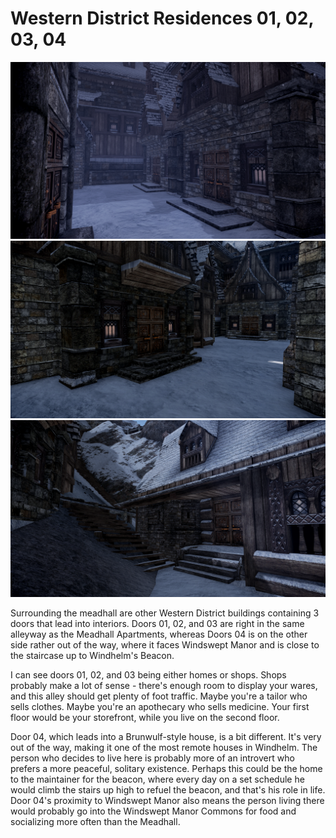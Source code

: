 # Western District Residences 01, 02, 03, 04

![](/windhelm/pics/westernresidence1-2.png?raw=true "Residences 01 and 02")
![](/windhelm/pics/westernresidence3.png?raw=true "Residences 03")
![](/windhelm/pics/westernresidence4.png?raw=true "Residences 04")

Surrounding the meadhall are other Western District buildings containing 3 doors that lead into interiors. Doors 01, 02, and 03 are right in the same alleyway as the Meadhall Apartments, whereas Doors 04 is on the other side rather out of the way, where it faces Windswept Manor and is close to the staircase up to Windhelm's Beacon.

I can see doors 01, 02, and 03 being either homes or shops. Shops probably make a lot of sense - there's enough room to display your wares, and this alley should get plenty of foot traffic. Maybe you're a tailor who sells clothes. Maybe you're an apothecary who sells medicine. Your first floor would be your storefront, while you live on the second floor.

Door 04, which leads into a Brunwulf-style house, is a bit different. It's very out of the way, making it one of the most remote houses in Windhelm. The person who decides to live here is probably more of an introvert who prefers a more peaceful, solitary existence. Perhaps this could be the home to the maintainer for the beacon, where every day on a set schedule he would climb the stairs up high to refuel the beacon, and that's his role in life. Door 04's proximity to Windswept Manor also means the person living there would probably go into the Windswept Manor Commons for food and socializing more often than the Meadhall.

